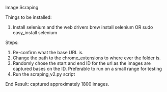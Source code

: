 Image Scraping

Things to be installed: 

1. Install selenium and the web drivers
	brew install selenium OR sudo easy_install selenium


Steps: 

1. Re-confirm what the base URL is.
2. Change the path to the chrome_extensions to where ever the folder is. 
3. Randomly chose the start and end ID for the url as the images are captured bases on the ID. Preferable to run on a small range for testing
4. Run the scraping_v2.py script

End Result: captured approximately 1800 images. 
